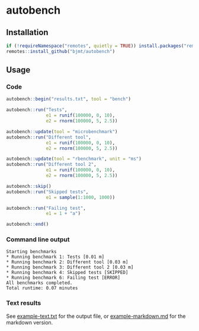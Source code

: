 # autobench

## Installation

```r
if (!requireNamespace("remotes", quietly = TRUE)) install.packages("remotes")
remotes::install_github("bjmt/autobench")
```

## Usage

### Code

```r
autobench::begin("results.txt", tool = "bench")

autobench::run("Tests",
               e1 = runif(100000, 0, 10),
               e2 = rnorm(100000, 5, 2.5))

autobench::update(tool = "microbenchmark")
autobench::run("Different tool",
               e1 = runif(100000, 0, 10),
               e2 = rnorm(100000, 5, 2.5))

autobench::update(tool = "rbenchmark", unit = "ms")
autobench::run("Different tool 2",
               e1 = runif(100000, 0, 10),
               e2 = rnorm(100000, 5, 2.5))

autobench::skip()
autobench::run("Skipped tests",
               e1 = sample(1:1000, 1000))

autobench::run("Failing test",
               e1 = 1 + "a")

autobench::end()
```

### Command line output

```
Starting benchmarks
* Running benchmark 1: Tests [0.01 m]
* Running benchmark 2: Different tool [0.03 m]
* Running benchmark 3: Different tool 2 [0.03 m]
* Running benchmark 4: Skipped tests [SKIPPED]
* Running benchmark 6: Failing test [ERROR]
All benchmarks completed.
Total runtime: 0.07 minutes
```

### Text results

See [example-text.txt](inst/extdata/example-text.txt) for the output file,
or [example-markdown.md](inst/extdata/example-markdown.md) for the markdown version.
